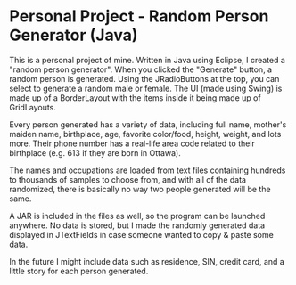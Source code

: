 # Personal Project - Random Person Generator (Java)
This is a personal project of mine. Written in Java using Eclipse, I created a "random person generator". When you clicked the "Generate" button, a random person is generated. Using the JRadioButtons at the top, you can select to generate a random male or female. The UI (made using Swing) is made up of a BorderLayout with the items inside it being made up of GridLayouts. 

Every person generated has a variety of data, including full name, mother's maiden name, birthplace, age, favorite color/food, height, weight, and lots more. Their phone number has a real-life area code related to their birthplace (e.g. 613 if they are born in Ottawa).

The names and occupations are loaded from text files containing hundreds to thousands of samples to choose from, and with all of the data randomized, there is basically no way two people generated will be the same.

A JAR is included in the files as well, so the program can be launched anywhere. No data is stored, but I made the randomly generated data displayed in JTextFields in case someone wanted to copy & paste some data.

In the future I might include data such as residence, SIN, credit card, and a little story for each person generated.
